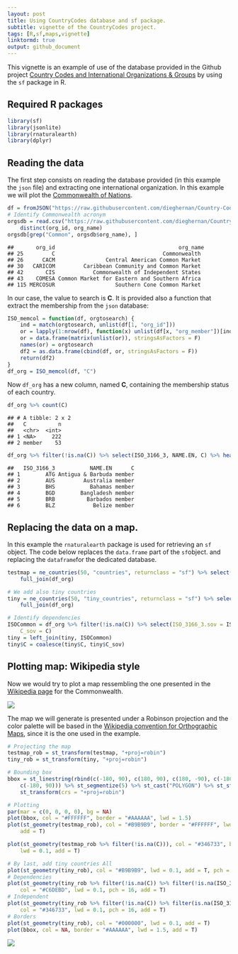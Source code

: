 ```yaml
---
layout: post
title: Using CountryCodes database and sf package.
subtitle: vignette of the CountryCodes project.
tags: [R,sf,maps,vignette]
linktormd: true
output: github_document
---
```







This vignette is an example of use of the database provided in the Github project [Country Codes and International Organizations & Groups](https://dieghernan.github.io/projects/countrycodes/)
  by using the `sf` package in R.

## Required R packages


```r
library(sf)
library(jsonlite)
library(rnaturalearth)
library(dplyr)
```

## Reading the data
The first step consists on reading the database provided (in this example the `json` file) and extracting one international organization. In this example we will plot the [Commonwealth of Nations](https://en.wikipedia.org/wiki/Commonwealth_of_Nations).


```r
df = fromJSON("https://raw.githubusercontent.com/dieghernan/Country-Codes-and-International-Organizations/master/outputs/Countrycodesfull.json")
# Identify Commonwealth acronym
orgsdb = read.csv("https://raw.githubusercontent.com/dieghernan/Country-Codes-and-International-Organizations/master/outputs/CountrycodesOrgs.csv") %>% 
    distinct(org_id, org_name)
orgsdb[grep("Common", orgsdb$org_name), ]
```

```
##       org_id                                       org_name
## 25         C                                  Commonwealth 
## 26      CACM                Central American Common Market 
## 30   CARICOM         Caribbean Community and Common Market 
## 42       CIS            Commonwealth of Independent States 
## 43    COMESA Common Market for Eastern and Southern Africa 
## 115 MERCOSUR                   Southern Cone Common Market
```
 In our case, the value to search is **C**. It is provided also a function that extract the membership from the `json` database:

```r
ISO_memcol = function(df, orgtosearch) {
    ind = match(orgtosearch, unlist(df[1, "org_id"]))
    or = lapply(1:nrow(df), function(x) unlist(df[x, "org_member"])[ind])
    or = data.frame(matrix(unlist(or)), stringsAsFactors = F)
    names(or) = orgtosearch
    df2 = as.data.frame(cbind(df, or, stringsAsFactors = F))
    return(df2)
}
df_org = ISO_memcol(df, "C")
```

Now `df_org` has a new column, named **C**, containing the membership status of each country.

```r
df_org %>% count(C)
```

```
## # A tibble: 2 x 2
##   C          n
##   <chr>  <int>
## 1 <NA>     222
## 2 member    53
```

```r
df_org %>% filter(!is.na(C)) %>% select(ISO_3166_3, NAME.EN, C) %>% head()
```

```
##   ISO_3166_3           NAME.EN      C
## 1        ATG Antigua & Barbuda member
## 2        AUS         Australia member
## 3        BHS           Bahamas member
## 4        BGD        Bangladesh member
## 5        BRB          Barbados member
## 6        BLZ            Belize member
```

## Replacing the data on a map.
In this example the `rnaturalearth` package is used for retrieving an `sf` object.  The code below replaces the `data.frame` part of the `sf`object.
and replacing the `dataframe`for the dedicated database.


```r
testmap = ne_countries(50, "countries", returnclass = "sf") %>% select(ISO_3166_3 = adm0_a3) %>% 
    full_join(df_org)

# We add also tiny countries
tiny = ne_countries(50, "tiny_countries", returnclass = "sf") %>% select(ISO_3166_3 = adm0_a3) %>% 
    full_join(df_org)

# Identify dependencies
ISOCommon = df_org %>% filter(!is.na(C)) %>% select(ISO_3166_3.sov = ISO_3166_3, 
    C_sov = C)
tiny = left_join(tiny, ISOCommon)
tiny$C = coalesce(tiny$C, tiny$C_sov)
```

## Plotting map: Wikipedia style
Now we would try to plot a map ressembling the one presented in the [Wikipedia page](https://en.wikipedia.org/wiki/Commonwealth_of_Nations) for the Commonwealth.

<img src="https://raw.githubusercontent.com/dieghernan/dieghernan.github.io/master/_codes/2019-04-27-Using-CountryCodes/wiki.png">

The map we will generate is presented under a Robinson projection and the color palette will be based in the [Wikipedia convention for Orthographic Maps](https://en.wikipedia.org/wiki/Wikipedia:WikiProject_Maps/Conventions/Orthographic_maps), since it is the one used in the example.



```r
# Projecting the map
testmap_rob = st_transform(testmap, "+proj=robin")
tiny_rob = st_transform(tiny, "+proj=robin")

# Bounding box
bbox = st_linestring(rbind(c(-180, 90), c(180, 90), c(180, -90), c(-180, -90), 
    c(-180, 90))) %>% st_segmentize(5) %>% st_cast("POLYGON") %>% st_sfc(crs = 4326) %>% 
    st_transform(crs = "+proj=robin")

# Plotting
par(mar = c(0, 0, 0, 0), bg = NA)
plot(bbox, col = "#FFFFFF", border = "#AAAAAA", lwd = 1.5)
plot(st_geometry(testmap_rob), col = "#B9B9B9", border = "#FFFFFF", lwd = 0.1, 
    add = T)

plot(st_geometry(testmap_rob %>% filter(!is.na(C))), col = "#346733", border = "#FFFFFF", 
    lwd = 0.1, add = T)

# By last, add tiny countries All
plot(st_geometry(tiny_rob), col = "#B9B9B9", lwd = 0.1, add = T, pch = 16)
# Dependencies
plot(st_geometry(tiny_rob %>% filter(!is.na(C)) %>% filter(!is.na(ISO_3166_3.sov))), 
    col = "#C6DEBD", lwd = 0.1, pch = 16, add = T)
# Independent
plot(st_geometry(tiny_rob %>% filter(!is.na(C)) %>% filter(is.na(ISO_3166_3.sov))), 
    col = "#346733", lwd = 0.1, pch = 16, add = T)
# Borders
plot(st_geometry(tiny_rob), col = "#000000", lwd = 0.1, add = T)
plot(bbox, col = NA, border = "#AAAAAA", lwd = 1.5, add = T)
```

<img src="https://raw.githubusercontent.com/dieghernan/dieghernan.github.io/master/_codes/2019-04-27-Using-CountryCodes/mapfin-1.png">

